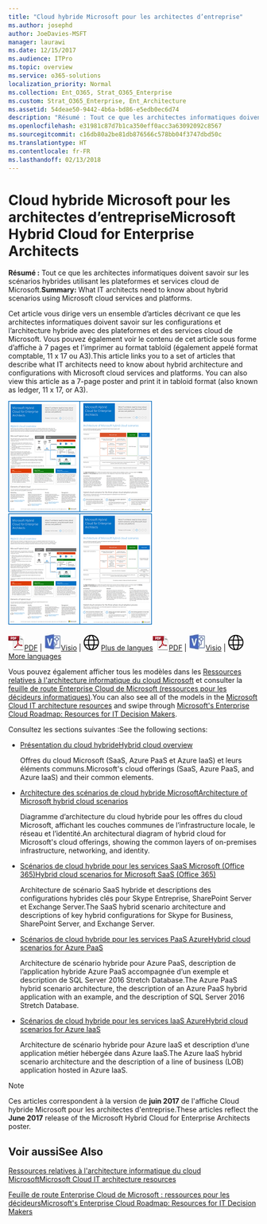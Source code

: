 ```yaml
---
title: "Cloud hybride Microsoft pour les architectes d’entreprise"
ms.author: josephd
author: JoeDavies-MSFT
manager: laurawi
ms.date: 12/15/2017
ms.audience: ITPro
ms.topic: overview
ms.service: o365-solutions
localization_priority: Normal
ms.collection: Ent_O365, Strat_O365_Enterprise
ms.custom: Strat_O365_Enterprise, Ent_Architecture
ms.assetid: 54deae50-9442-4b6a-bd86-e5edb0ec6d74
description: "Résumé : Tout ce que les architectes informatiques doivent savoir sur les scénarios hybrides utilisant les plateformes et services cloud de Microsoft."
ms.openlocfilehash: e31981c87d7b1ca350eff0acc3a63092092c8567
ms.sourcegitcommit: c16db80a2be81db876566c578bb04f3747dbd50c
ms.translationtype: HT
ms.contentlocale: fr-FR
ms.lasthandoff: 02/13/2018
---
```

# <a name="microsoft-hybrid-cloud-for-enterprise-architects"></a><span data-ttu-id="c9cb8-103">Cloud hybride Microsoft pour les architectes d’entreprise</span><span class="sxs-lookup"><span data-stu-id="c9cb8-103">Microsoft Hybrid Cloud for Enterprise Architects</span></span>

 <span data-ttu-id="c9cb8-104">**Résumé :** Tout ce que les architectes informatiques doivent savoir sur les scénarios hybrides utilisant les plateformes et services cloud de Microsoft.</span><span class="sxs-lookup"><span data-stu-id="c9cb8-104">**Summary:** What IT architects need to know about hybrid scenarios using Microsoft cloud services and platforms.</span></span>
  
<span data-ttu-id="c9cb8-p101">Cet article vous dirige vers un ensemble d’articles décrivant ce que les architectes informatiques doivent savoir sur les configurations et l’architecture hybride avec des plateformes et des services cloud de Microsoft. Vous pouvez également voir le contenu de cet article sous forme d’affiche à 7 pages et l’imprimer au format tabloïd (également appelé format comptable, 11 x 17 ou A3).</span><span class="sxs-lookup"><span data-stu-id="c9cb8-p101">This article links you to a set of articles that describe what IT architects need to know about hybrid architecture and configurations with Microsoft cloud services and platforms. You can also view this article as a 7-page poster and print it in tabloid format (also known as ledger, 11 x 17, or A3).</span></span>
  
<span data-ttu-id="c9cb8-107">[![Image miniature représentant le modèle du cloud hybride Microsoft](images/Hybrid_Poster/Hybrid_Cloud_Thumbnail.png)](https://www.microsoft.com/download/details.aspx?id=54424
)</span><span class="sxs-lookup"><span data-stu-id="c9cb8-107">[![Thumb image for the Microsoft hybrid cloud model](images/Hybrid_Poster/Hybrid_Cloud_Thumbnail.png)](https://www.microsoft.com/download/details.aspx?id=54424
)</span></span>
  
<span data-ttu-id="c9cb8-108">![Fichier PDF](images/Common_Images/PDFIcon.png)[PDF](https://go.microsoft.com/fwlink/p/?linkid=842082) | ![Fichier Visio](images/Common_Images/VisioIcon.png)[Visio](https://go.microsoft.com/fwlink/p/?linkid=842083) | ![Affichage d'une page contenant des versions dans d'autres langues](images/Common_Images/GlobeIcon.png)
[Plus de langues](https://www.microsoft.com/download/details.aspx?id=54424)</span><span class="sxs-lookup"><span data-stu-id="c9cb8-108">![PDF file](images/Common_Images/PDFIcon.png)[PDF](https://go.microsoft.com/fwlink/p/?linkid=842082) | ![Visio file](images/Common_Images/VisioIcon.png)[Visio](https://go.microsoft.com/fwlink/p/?linkid=842083) | ![See a page with versions in additional languages](images/Common_Images/GlobeIcon.png)
[More languages](https://www.microsoft.com/download/details.aspx?id=54424)</span></span>
  
<span data-ttu-id="c9cb8-109">Vous pouvez également afficher tous les modèles dans les [Ressources relatives à l'architecture informatique du cloud Microsoft](microsoft-cloud-it-architecture-resources.md) et consulter la [feuille de route Enterprise Cloud de Microsoft (ressources pour les décideurs informatiques)](https://aka.ms/cloudarchitecture).</span><span class="sxs-lookup"><span data-stu-id="c9cb8-109">You can also see all of the models in the [Microsoft Cloud IT architecture resources](microsoft-cloud-it-architecture-resources.md) and swipe through [Microsoft's Enterprise Cloud Roadmap: Resources for IT Decision Makers](https://aka.ms/cloudarchitecture).</span></span>
  
<span data-ttu-id="c9cb8-110">Consultez les sections suivantes :</span><span class="sxs-lookup"><span data-stu-id="c9cb8-110">See the following sections:</span></span>
  
- [<span data-ttu-id="c9cb8-111">Présentation du cloud hybride</span><span class="sxs-lookup"><span data-stu-id="c9cb8-111">Hybrid cloud overview</span></span>](hybrid-cloud-overview.md)
    
    <span data-ttu-id="c9cb8-112">Offres du cloud Microsoft (SaaS, Azure PaaS et Azure IaaS) et leurs éléments communs.</span><span class="sxs-lookup"><span data-stu-id="c9cb8-112">Microsoft's cloud offerings (SaaS, Azure PaaS, and Azure IaaS) and their common elements.</span></span>
    
- [<span data-ttu-id="c9cb8-113">Architecture des scénarios de cloud hybride Microsoft</span><span class="sxs-lookup"><span data-stu-id="c9cb8-113">Architecture of Microsoft hybrid cloud scenarios</span></span>](architecture-of-microsoft-hybrid-cloud-scenarios.md)
    
    <span data-ttu-id="c9cb8-114">Diagramme d’architecture du cloud hybride pour les offres du cloud Microsoft, affichant les couches communes de l’infrastructure locale, le réseau et l’identité.</span><span class="sxs-lookup"><span data-stu-id="c9cb8-114">An architectural diagram of hybrid cloud for Microsoft's cloud offerings, showing the common layers of on-premises infrastructure, networking, and identity.</span></span>
    
- [<span data-ttu-id="c9cb8-115">Scénarios de cloud hybride pour les services SaaS Microsoft (Office 365)</span><span class="sxs-lookup"><span data-stu-id="c9cb8-115">Hybrid cloud scenarios for Microsoft SaaS (Office 365)</span></span>](hybrid-cloud-scenarios-for-microsoft-saas-office-365.md)
    
    <span data-ttu-id="c9cb8-116">Architecture de scénario SaaS hybride et descriptions des configurations hybrides clés pour Skype Entreprise, SharePoint Server et Exchange Server.</span><span class="sxs-lookup"><span data-stu-id="c9cb8-116">The SaaS hybrid scenario architecture and descriptions of key hybrid configurations for Skype for Business, SharePoint Server, and Exchange Server.</span></span>
    
- [<span data-ttu-id="c9cb8-117">Scénarios de cloud hybride pour les services PaaS Azure</span><span class="sxs-lookup"><span data-stu-id="c9cb8-117">Hybrid cloud scenarios for Azure PaaS</span></span>](hybrid-cloud-scenarios-for-azure-paas.md)
    
    <span data-ttu-id="c9cb8-118">Architecture de scénario hybride pour Azure PaaS, description de l’application hybride Azure PaaS accompagnée d’un exemple et description de SQL Server 2016 Stretch Database.</span><span class="sxs-lookup"><span data-stu-id="c9cb8-118">The Azure PaaS hybrid scenario architecture, the description of an Azure PaaS hybrid application with an example, and the description of SQL Server 2016 Stretch Database.</span></span>
    
- [<span data-ttu-id="c9cb8-119">Scénarios de cloud hybride pour les services IaaS Azure</span><span class="sxs-lookup"><span data-stu-id="c9cb8-119">Hybrid cloud scenarios for Azure IaaS</span></span>](hybrid-cloud-scenarios-for-azure-iaas.md)
    
    <span data-ttu-id="c9cb8-120">Architecture de scénario hybride pour Azure IaaS et description d’une application métier hébergée dans Azure IaaS.</span><span class="sxs-lookup"><span data-stu-id="c9cb8-120">The Azure IaaS hybrid scenario architecture and the description of a line of business (LOB) application hosted in Azure IaaS.</span></span>
    
> [!NOTE]
> <span data-ttu-id="c9cb8-121">Ces articles correspondent à la version de **juin 2017** de l'affiche Cloud hybride Microsoft pour les architectes d'entreprise.</span><span class="sxs-lookup"><span data-stu-id="c9cb8-121">These articles reflect the **June 2017** release of the Microsoft Hybrid Cloud for Enterprise Architects poster.</span></span>
  
## <a name="see-also"></a><span data-ttu-id="c9cb8-122">Voir aussi</span><span class="sxs-lookup"><span data-stu-id="c9cb8-122">See Also</span></span>

[<span data-ttu-id="c9cb8-123">Ressources relatives à l'architecture informatique du cloud Microsoft</span><span class="sxs-lookup"><span data-stu-id="c9cb8-123">Microsoft Cloud IT architecture resources</span></span>](microsoft-cloud-it-architecture-resources.md)

[<span data-ttu-id="c9cb8-124">Feuille de route Enterprise Cloud de Microsoft : ressources pour les décideurs</span><span class="sxs-lookup"><span data-stu-id="c9cb8-124">Microsoft's Enterprise Cloud Roadmap: Resources for IT Decision Makers</span></span>](https://sway.com/FJ2xsyWtkJc2taRD)




